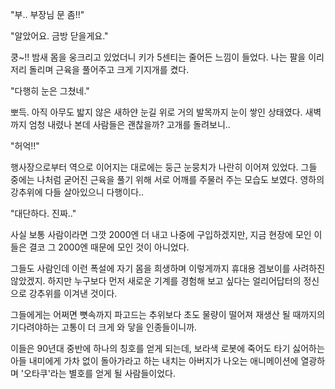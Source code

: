 "부.. 부장님 문 좀!!"

"알았어요. 금방 닫을게요."

쿵~!! 밤새 몸을 웅크리고 있었더니 키가 5센티는 줄어든 느낌이 들었다. 나는 팔을 이리저리 돌리며 근육을 풀어주고 크게 기지개를 켰다. 

"다행히 눈은 그쳤네."

뽀득. 아직 아무도 밟지 않은 새하얀 눈길 위로 거의 발목까지 눈이 쌓인 상태였다. 새벽까지 엄청 내렸나 본데 사람들은 괜찮을까? 고개를 돌려보니..

"허억!!"

행사장으로부터 역으로 이어지는 대로에는 둥근 눈뭉치가 나란히 이어져 있었다. 그들 중에는 나처럼 굳어진 근육을 풀기 위해 서로 어깨를 주물러 주는 모습도 보였다. 영하의 강추위에 다들 살아있으니 다행이다..

"대단하다. 진짜.."

사실 보통 사람이라면 그깟 2000엔 더 내고 나중에 구입하겠지만, 지금 현장에 모인 이들은 결코 그 2000엔 때문에 모인 것이 아니었다.

그들도 사람인데 이런 폭설에 자기 몸을 희생하며 이렇게까지 휴대용 겜보이를 사려하진 않았겠지. 하지만 누구보다 먼저 새로운 기계를 경험해 보고 싶다는 얼리어답터의 정신으로 강추위를 이겨낸 것이다.

그들에게는 어쩌면 뼛속까지 파고드는 추위보다 초도 물량이 떨어져 재생산 될 때까지의 기다려야하는 고통이 더 크게 와 닿을 인종들이니까.

이들은 90년대 중반에 하나의 칭호를 얻게 되는데, 보라색 로봇에 죽어도 타기 싫어하는 아들 내미에게 가차 없이 돌아가라고 하는 내치는 아버지가 나오는 애니메이션에 열광하며 '오타쿠'라는 별호를 얻게 될 사람들이었다. 